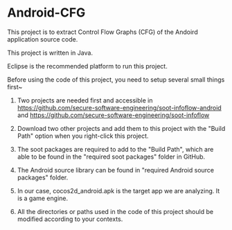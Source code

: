 # Android-CFG

This project is to extract Control Flow Graphs (CFG) of the Andoird application source code.

This project is written in Java.

Eclipse is the recommended platform to run this project.

Before using the code of this project, you need to setup several small things first~

1. Two projects are needed first and accessible in https://github.com/secure-software-engineering/soot-infoflow-android and https://github.com/secure-software-engineering/soot-infoflow

2. Download two other projects and add them to this project with the "Build Path" option when you right-click this project.

3. The soot packages are required to add to the "Build Path", which are able to be found in the "required soot packages" folder in GitHub. 

4. The Android source library can be found in "required Android source packages" folder. 

5. In our case, cocos2d_android.apk is the target app we are analyzing. It is a game engine.  

6. All the directories or paths used in the code of this project should be modified according to your contexts.  
